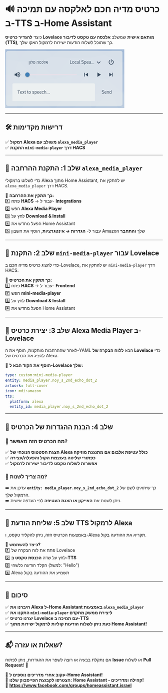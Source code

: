 # 🔊 **כרטיס מדיה חכם לאלקסה עם תמיכה ב-TTS ב-Home Assistant**  

כיצד **להגדיר כרטיס Lovelace מותאם אישית** שמשלב **אלכסה עם טקסט לדיבור (TTS)**, כך שתוכל לשלוח הודעות ישירות לרמקול האקו שלך.  

![Alexa Mini Media Player](images/ALEXA.png)  

---

## 🛠️ **דרישות מקדימות**  
✅ **רמקול Alexa משולב עם `alexa_media_player`**  
✅ **התקנת `mini-media-player` דרך HACS**  
 

---

## 🔹 **שלב 1: התקנת ההרחבה `alexa_media_player`**  
כדי לשלוט ברמקולי Alexa מתוך Home Assistant, יש להתקין את `alexa_media_player` דרך HACS.  

📌 **כך תתקין את ההרחבה:**  
1️⃣ פתח **HACS** → עבור ל- **Integrations**  
2️⃣ חפש **Alexa Media Player**  
3️⃣ לחץ על **Download & Install**  
4️⃣ הפעל מחדש את Home Assistant  
5️⃣ עבור ל- **הגדרות → אינטגרציות**, הוסף את חשבון Amazon שלך **והתחבר**  

---

## 🔹 **שלב 2: התקנת `mini-media-player` עבור Lovelace**  
כדי להציג כרטיס מדיה חכם ב-Lovelace, יש להתקין את `mini-media-player` דרך HACS.  

📌 **כך תתקין את הכרטיס:**  
1️⃣ פתח **HACS** → עבור ל- **Frontend**  
2️⃣ חפש **mini-media-player**  
3️⃣ לחץ על **Download & Install**  
4️⃣ הפעל מחדש את Home Assistant  

---

## 🔹 **שלב 3: יצירת כרטיס Alexa Media Player ב-Lovelace**  
לאחר שההרחבות מותקנות, הוסף את ה-YAML הבא **ללוח הבקרה של Lovelace** כדי להציג את הכרטיס של Alexa.  

📌 **הוסף את הקוד הבא ל-Lovelace שלך:**  

```yaml
type: custom:mini-media-player
entity: media_player.noy_s_2nd_echo_dot_2
artwork: full-cover
icon: mdi:amazon
tts:
  platform: alexa
  entity_id: media_player.noy_s_2nd_echo_dot_2
```

---

## 🔹 **שלב 4: הבנת ההגדרות של הכרטיס**  

### 📌 מה הכרטיס הזה מאפשר?  
✅ **הצגת הסטטוס הנוכחי של Alexa כולל עטיפת אלבום אם מתנגנת מוזיקה**  
✅ **כפתורי שליטה בעוצמת הקול והפעלה/עצירה**  
✅ **אפשרות לשלוח טקסט לדיבור ישירות לרמקול**  

### 📌 מה צריך לשנות?  
➡️ עדכן את **`entity: media_player.noy_s_2nd_echo_dot_2`** כך שיתאים לשם של הרמקול שלך.  
➡️ ניתן לשנות את **האייקון או הצגת העטיפה** לפי העדפה אישית.  

---

## 🔹 **שלב 5: שליחת הודעת TTS לרמקול Alexa**  
באמצעות הכרטיס הזה, ניתן להקליד טקסט, ו-Alexa תקריא את ההודעה בקול.  

📌 **כיצד להשתמש?**  
1️⃣ פתח את לוח הבקרה של Lovelace  
2️⃣ לחץ על שדה **הכנסת טקסט ב-TTS**  
3️⃣ הקלד הודעה כלשהי (למשל: "Hello")  
4️⃣ Alexa תשמיע את ההודעה בקול  

---

## 🚀 **סיכום**  
✅ **חיברנו את Alexa ל-Home Assistant באמצעות `alexa_media_player`**  
✅ **התקנו את `mini-media-player` ליצירת ממשק מתקדם**  
✅ **יצרנו כרטיס Lovelace עם תמיכה ב-TTS**  
✅ **כעת ניתן לשלוח הודעות קוליות לרמקול ישירות מתוך Home Assistant!**  

---

## 📬 **שאלות או עזרה?**  
אם נתקלת בבעיה או רוצה לשפר את ההגדרות, ניתן לפתוח **Issue** או לשלוח **Pull Request**! 🚀  

🔗 **עקוב אחרי מדריכים נוספים ל-Home Assistant!**  
📣 **הצטרפו לקבוצת הפייסבוק שלנו:**  **Home Assistant - קהילה ומדריכים!**   
🔗 **https://www.facebook.com/groups/homeassistant.israel**
